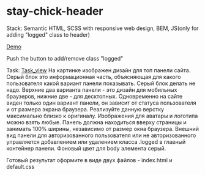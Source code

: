 # stay-chick-header

Stack: Semantic HTML, SCSS with responsive web design, BEM, JS(only for adding "logged" class to header)

[Demo](https://milla-romankova.github.io/stay-chick-header-2/)

Push the button to add/remove class "logged"

Task:
[Task_view](./src/images/task.png)
На картинке изображен дизайн для топ панели сайта. Серый блок это информационная часть, объясняющая для какого пользователя какой вариант панели показывать. Серый блок делать не надо.
Верхние два варианта панели - это дизайн для мобильных браузеров, нижние две - для десктопных. Одновременно на сайте виден только один вариант панели, он зависит от статуса пользователя и от размера экрана браузера.
Реализуйте данную верстку максимально близко к оригиналу. Изображения для аватары и логотипа можно взять любые.
Панель должна находиться вверху страницы и занимать 100% ширины, независимо от размер окна браузера.
Внешний вид панели для авторизованного пользователя или не авторизованного управляется добавлением или удалением класса .logged в главный контейнер панели. Фоновый цвет для body элемента серый.

Готовый результат оформите в виде двух файлов - index.html и default.css
